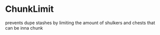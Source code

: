 # ChunkLimit
prevents dupe stashes by limiting the amount of shulkers and chests that can be inna chunk
